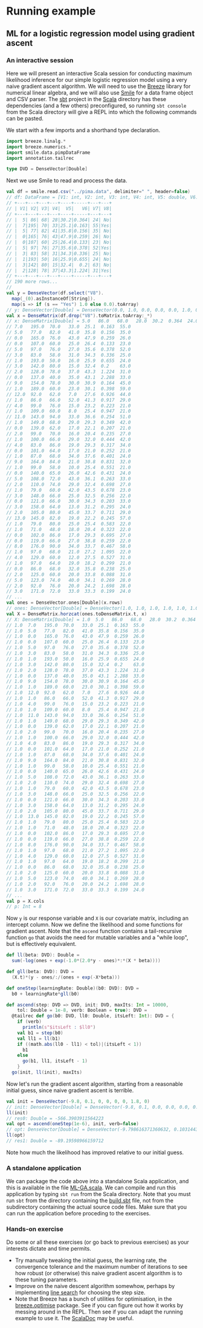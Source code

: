 # Running example

## ML for a logistic regression model using gradient ascent

### An interactive session

Here we will present an interactive Scala session for conducting maximum likelihood inference for our simple logistic regression model using a very naive gradient ascent algorithm. We will need to use the [Breeze](https://github.com/scalanlp/breeze/) library for numerical linear algebra, and we will also use [Smile](https://haifengl.github.io/) for a data frame object and CSV parser. The [sbt](https://www.scala-sbt.org/) project in the [Scala](../) directory has these dependencies (and a few others) preconfigured, so running `sbt console` from the Scala directory will give a REPL into which the following commands can be pasted.

We start with a few imports and a shorthand type declaration.
```scala
import breeze.linalg.*
import breeze.numerics.*
import smile.data.pimpDataFrame
import annotation.tailrec

type DVD = DenseVector[Double]
```

Next we use Smile to read and process the data.
```scala
val df = smile.read.csv("../pima.data", delimiter=" ", header=false)
// df: DataFrame = [V1: int, V2: int, V3: int, V4: int, V5: double, V6: double, V7: int, V8: String]
// +---+---+---+---+----+-----+---+---+
// | V1| V2| V3| V4|  V5|   V6| V7| V8|
// +---+---+---+---+----+-----+---+---+
// |  5| 86| 68| 28|30.2|0.364| 24| No|
// |  7|195| 70| 33|25.1|0.163| 55|Yes|
// |  5| 77| 82| 41|35.8|0.156| 35| No|
// |  0|165| 76| 43|47.9|0.259| 26| No|
// |  0|107| 60| 25|26.4|0.133| 23| No|
// |  5| 97| 76| 27|35.6|0.378| 52|Yes|
// |  3| 83| 58| 31|34.3|0.336| 25| No|
// |  1|193| 50| 16|25.9|0.655| 24| No|
// |  3|142| 80| 15|32.4|  0.2| 63| No|
// |  2|128| 78| 37|43.3|1.224| 31|Yes|
// +---+---+---+---+----+-----+---+---+
// 190 more rows...
// 
val y = DenseVector(df.select("V8").
  map(_(0).asInstanceOf[String]).
  map(s => if (s == "Yes") 1.0 else 0.0).toArray)
// y: DenseVector[Double] = DenseVector(0.0, 1.0, 0.0, 0.0, 0.0, 1.0, 0.0, 0.0, 0.0, 1.0, 1.0, 0.0, 1.0, 1.0, 0.0, 0.0, 0.0, 1.0, 1.0, 0.0, 0.0, 0.0, 0.0, 0.0, 0.0, 1.0, 0.0, 1.0, 0.0, 0.0, 0.0, 0.0, 1.0, 0.0, 1.0, 0.0, 0.0, 0.0, 0.0, 0.0, 1.0, 0.0, 0.0, 0.0, 0.0, 0.0, 0.0, 0.0, 1.0, 1.0, 0.0, 0.0, 1.0, 0.0, 0.0, 0.0, 0.0, 0.0, 0.0, 1.0, 1.0, 0.0, 0.0, 0.0, 0.0, 1.0, 1.0, 0.0, 1.0, 0.0, 1.0, 1.0, 1.0, 0.0, 1.0, 1.0, 0.0, 0.0, 1.0, 0.0, 0.0, 0.0, 1.0, 1.0, 0.0, 0.0, 1.0, 0.0, 0.0, 0.0, 0.0, 0.0, 1.0, 0.0, 0.0, 1.0, 0.0, 0.0, 0.0, 1.0, 0.0, 1.0, 0.0, 1.0, 0.0, 0.0, 0.0, 1.0, 0.0, 0.0, 0.0, 0.0, 1.0, 1.0, 0.0, 0.0, 1.0, 1.0, 0.0, 1.0, 0.0, 0.0, 1.0, 0.0, 1.0, 0.0, 0.0, 0.0, 0.0, 1.0, 1.0, 0.0, 0.0, 0.0, 0.0, 0.0, 0.0, 0.0, 0.0, 0.0, 1.0, 1.0, 0.0, 0.0, 0.0, 0.0, 0.0, 1.0, 0.0, 0.0, 0.0, 1.0, 1.0, 1.0, 0.0, 1.0, 1.0, 0.0, 0.0, 1.0, 1.0, 0.0, 0.0, 0.0, 0.0, 0.0, 1.0, 0.0, 0.0, 0.0, 1.0, 0.0, 1.0, 1.0, 1.0, 0.0, 0.0, 0.0, 0.0, 0.0, 0.0, 0.0, 0.0, 1.0, 0.0, 1.0, 1.0, 1.0, 0.0, 1.0, 0.0, 0.0, 1.0, 0.0, 0.0, 0.0, 1.0, 0.0, 0.0, 1.0)
val x = DenseMatrix(df.drop("V8").toMatrix.toArray:_*)
// x: DenseMatrix[Double] = 5.0   86.0   68.0   28.0  30.2  0.364  24.0  
// 7.0   195.0  70.0   33.0  25.1  0.163  55.0  
// 5.0   77.0   82.0   41.0  35.8  0.156  35.0  
// 0.0   165.0  76.0   43.0  47.9  0.259  26.0  
// 0.0   107.0  60.0   25.0  26.4  0.133  23.0  
// 5.0   97.0   76.0   27.0  35.6  0.378  52.0  
// 3.0   83.0   58.0   31.0  34.3  0.336  25.0  
// 1.0   193.0  50.0   16.0  25.9  0.655  24.0  
// 3.0   142.0  80.0   15.0  32.4  0.2    63.0  
// 2.0   128.0  78.0   37.0  43.3  1.224  31.0  
// 0.0   137.0  40.0   35.0  43.1  2.288  33.0  
// 9.0   154.0  78.0   30.0  30.9  0.164  45.0  
// 1.0   189.0  60.0   23.0  30.1  0.398  59.0  
// 12.0  92.0   62.0   7.0   27.6  0.926  44.0  
// 1.0   86.0   66.0   52.0  41.3  0.917  29.0  
// 4.0   99.0   76.0   15.0  23.2  0.223  21.0  
// 1.0   109.0  60.0   8.0   25.4  0.947  21.0  
// 11.0  143.0  94.0   33.0  36.6  0.254  51.0  
// 1.0   149.0  68.0   29.0  29.3  0.349  42.0  
// 0.0   139.0  62.0   17.0  22.1  0.207  21.0  
// 2.0   99.0   70.0   16.0  20.4  0.235  27.0  
// 1.0   100.0  66.0   29.0  32.0  0.444  42.0  
// 4.0   83.0   86.0   19.0  29.3  0.317  34.0  
// 0.0   101.0  64.0   17.0  21.0  0.252  21.0  
// 1.0   87.0   68.0   34.0  37.6  0.401  24.0  
// 9.0   164.0  84.0   21.0  30.8  0.831  32.0  
// 1.0   99.0   58.0   10.0  25.4  0.551  21.0  
// 0.0   140.0  65.0   26.0  42.6  0.431  24.0  
// 5.0   108.0  72.0   43.0  36.1  0.263  33.0  
// 2.0   110.0  74.0   29.0  32.4  0.698  27.0  
// 1.0   79.0   60.0   42.0  43.5  0.678  23.0  
// 3.0   148.0  66.0   25.0  32.5  0.256  22.0  
// 0.0   121.0  66.0   30.0  34.3  0.203  33.0  
// 3.0   158.0  64.0   13.0  31.2  0.295  24.0  
// 2.0   105.0  80.0   45.0  33.7  0.711  29.0  
// 13.0  145.0  82.0   19.0  22.2  0.245  57.0  
// 1.0   79.0   80.0   25.0  25.4  0.583  22.0  
// 1.0   71.0   48.0   18.0  20.4  0.323  22.0  
// 0.0   102.0  86.0   17.0  29.3  0.695  27.0  
// 0.0   119.0  66.0   27.0  38.8  0.259  22.0  
// 8.0   176.0  90.0   34.0  33.7  0.467  58.0  
// 1.0   97.0   68.0   21.0  27.2  1.095  22.0  
// 4.0   129.0  60.0   12.0  27.5  0.527  31.0  
// 1.0   97.0   64.0   19.0  18.2  0.299  21.0  
// 0.0   86.0   68.0   32.0  35.8  0.238  25.0  
// 2.0   125.0  60.0   20.0  33.8  0.088  31.0  
// 5.0   123.0  74.0   40.0  34.1  0.269  28.0  
// 2.0   92.0   76.0   20.0  24.2  1.698  28.0  
// 3.0   171.0  72.0   33.0  33.3  0.199  24.0  
// ...
val ones = DenseVector.ones[Double](x.rows)
// ones: DenseVector[Double] = DenseVector(1.0, 1.0, 1.0, 1.0, 1.0, 1.0, 1.0, 1.0, 1.0, 1.0, 1.0, 1.0, 1.0, 1.0, 1.0, 1.0, 1.0, 1.0, 1.0, 1.0, 1.0, 1.0, 1.0, 1.0, 1.0, 1.0, 1.0, 1.0, 1.0, 1.0, 1.0, 1.0, 1.0, 1.0, 1.0, 1.0, 1.0, 1.0, 1.0, 1.0, 1.0, 1.0, 1.0, 1.0, 1.0, 1.0, 1.0, 1.0, 1.0, 1.0, 1.0, 1.0, 1.0, 1.0, 1.0, 1.0, 1.0, 1.0, 1.0, 1.0, 1.0, 1.0, 1.0, 1.0, 1.0, 1.0, 1.0, 1.0, 1.0, 1.0, 1.0, 1.0, 1.0, 1.0, 1.0, 1.0, 1.0, 1.0, 1.0, 1.0, 1.0, 1.0, 1.0, 1.0, 1.0, 1.0, 1.0, 1.0, 1.0, 1.0, 1.0, 1.0, 1.0, 1.0, 1.0, 1.0, 1.0, 1.0, 1.0, 1.0, 1.0, 1.0, 1.0, 1.0, 1.0, 1.0, 1.0, 1.0, 1.0, 1.0, 1.0, 1.0, 1.0, 1.0, 1.0, 1.0, 1.0, 1.0, 1.0, 1.0, 1.0, 1.0, 1.0, 1.0, 1.0, 1.0, 1.0, 1.0, 1.0, 1.0, 1.0, 1.0, 1.0, 1.0, 1.0, 1.0, 1.0, 1.0, 1.0, 1.0, 1.0, 1.0, 1.0, 1.0, 1.0, 1.0, 1.0, 1.0, 1.0, 1.0, 1.0, 1.0, 1.0, 1.0, 1.0, 1.0, 1.0, 1.0, 1.0, 1.0, 1.0, 1.0, 1.0, 1.0, 1.0, 1.0, 1.0, 1.0, 1.0, 1.0, 1.0, 1.0, 1.0, 1.0, 1.0, 1.0, 1.0, 1.0, 1.0, 1.0, 1.0, 1.0, 1.0, 1.0, 1.0, 1.0, 1.0, 1.0, 1.0, 1.0, 1.0, 1.0, 1.0, 1.0, 1.0, 1.0, 1.0, 1.0, 1.0, 1.0)
val X = DenseMatrix.horzcat(ones.toDenseMatrix.t, x)
// X: DenseMatrix[Double] = 1.0  5.0   86.0   68.0   28.0  30.2  0.364  24.0  
// 1.0  7.0   195.0  70.0   33.0  25.1  0.163  55.0  
// 1.0  5.0   77.0   82.0   41.0  35.8  0.156  35.0  
// 1.0  0.0   165.0  76.0   43.0  47.9  0.259  26.0  
// 1.0  0.0   107.0  60.0   25.0  26.4  0.133  23.0  
// 1.0  5.0   97.0   76.0   27.0  35.6  0.378  52.0  
// 1.0  3.0   83.0   58.0   31.0  34.3  0.336  25.0  
// 1.0  1.0   193.0  50.0   16.0  25.9  0.655  24.0  
// 1.0  3.0   142.0  80.0   15.0  32.4  0.2    63.0  
// 1.0  2.0   128.0  78.0   37.0  43.3  1.224  31.0  
// 1.0  0.0   137.0  40.0   35.0  43.1  2.288  33.0  
// 1.0  9.0   154.0  78.0   30.0  30.9  0.164  45.0  
// 1.0  1.0   189.0  60.0   23.0  30.1  0.398  59.0  
// 1.0  12.0  92.0   62.0   7.0   27.6  0.926  44.0  
// 1.0  1.0   86.0   66.0   52.0  41.3  0.917  29.0  
// 1.0  4.0   99.0   76.0   15.0  23.2  0.223  21.0  
// 1.0  1.0   109.0  60.0   8.0   25.4  0.947  21.0  
// 1.0  11.0  143.0  94.0   33.0  36.6  0.254  51.0  
// 1.0  1.0   149.0  68.0   29.0  29.3  0.349  42.0  
// 1.0  0.0   139.0  62.0   17.0  22.1  0.207  21.0  
// 1.0  2.0   99.0   70.0   16.0  20.4  0.235  27.0  
// 1.0  1.0   100.0  66.0   29.0  32.0  0.444  42.0  
// 1.0  4.0   83.0   86.0   19.0  29.3  0.317  34.0  
// 1.0  0.0   101.0  64.0   17.0  21.0  0.252  21.0  
// 1.0  1.0   87.0   68.0   34.0  37.6  0.401  24.0  
// 1.0  9.0   164.0  84.0   21.0  30.8  0.831  32.0  
// 1.0  1.0   99.0   58.0   10.0  25.4  0.551  21.0  
// 1.0  0.0   140.0  65.0   26.0  42.6  0.431  24.0  
// 1.0  5.0   108.0  72.0   43.0  36.1  0.263  33.0  
// 1.0  2.0   110.0  74.0   29.0  32.4  0.698  27.0  
// 1.0  1.0   79.0   60.0   42.0  43.5  0.678  23.0  
// 1.0  3.0   148.0  66.0   25.0  32.5  0.256  22.0  
// 1.0  0.0   121.0  66.0   30.0  34.3  0.203  33.0  
// 1.0  3.0   158.0  64.0   13.0  31.2  0.295  24.0  
// 1.0  2.0   105.0  80.0   45.0  33.7  0.711  29.0  
// 1.0  13.0  145.0  82.0   19.0  22.2  0.245  57.0  
// 1.0  1.0   79.0   80.0   25.0  25.4  0.583  22.0  
// 1.0  1.0   71.0   48.0   18.0  20.4  0.323  22.0  
// 1.0  0.0   102.0  86.0   17.0  29.3  0.695  27.0  
// 1.0  0.0   119.0  66.0   27.0  38.8  0.259  22.0  
// 1.0  8.0   176.0  90.0   34.0  33.7  0.467  58.0  
// 1.0  1.0   97.0   68.0   21.0  27.2  1.095  22.0  
// 1.0  4.0   129.0  60.0   12.0  27.5  0.527  31.0  
// 1.0  1.0   97.0   64.0   19.0  18.2  0.299  21.0  
// 1.0  0.0   86.0   68.0   32.0  35.8  0.238  25.0  
// 1.0  2.0   125.0  60.0   20.0  33.8  0.088  31.0  
// 1.0  5.0   123.0  74.0   40.0  34.1  0.269  28.0  
// 1.0  2.0   92.0   76.0   20.0  24.2  1.698  28.0  
// 1.0  3.0   171.0  72.0   33.0  33.3  0.199  24.0  
// ...
val p = X.cols
// p: Int = 8
```

Now `y` is our response variable and `X` is our covariate matrix, including an intercept column. Now we define the likelihood and some functions for gradient ascent. Note that the `ascend` function contains a tail-recursive function `go` that avoids the need for mutable variables and a "while loop", but is effectively equivalent.
```scala
def ll(beta: DVD): Double =
  sum(-log(ones + exp(-1.0*(2.0*y - ones)*:*(X * beta))))

def gll(beta: DVD): DVD =
  (X.t)*(y - ones/:/(ones + exp(-X*beta)))

def oneStep(learningRate: Double)(b0: DVD): DVD =
  b0 + learningRate*gll(b0)

def ascend(step: DVD => DVD, init: DVD, maxIts: Int = 10000,
    tol: Double = 1e-8, verb: Boolean = true): DVD =
  @tailrec def go(b0: DVD, ll0: Double, itsLeft: Int): DVD = {
	if (verb)
	  println(s"$itsLeft : $ll0")
	val b1 = step(b0)
	val ll1 = ll(b1)
	if ((math.abs(ll0 - ll1) < tol)|(itsLeft < 1))
	  b1
	else
	  go(b1, ll1, itsLeft - 1)
	}
  go(init, ll(init), maxIts)
```

Now let's run the gradient ascent algorithm, starting from a reasonable initial guess, since naive gradient ascent is terrible.
```scala
val init = DenseVector(-9.8, 0.1, 0, 0, 0, 0, 1.8, 0)
// init: DenseVector[Double] = DenseVector(-9.8, 0.1, 0.0, 0.0, 0.0, 0.0, 1.8, 0.0)
ll(init)
// res0: Double = -566.3903911564223
val opt = ascend(oneStep(1e-6), init, verb=false)
// opt: DenseVector[Double] = DenseVector(-9.798616371360632, 0.10314432881260363, 0.032145673085756866, -0.00452855938919666, -0.001984121863541414, 0.08411858929117885, 1.801384805815113, 0.04114190402348266)
ll(opt)
// res1: Double = -89.19598966159712
```
Note how much the likelihood has improved relative to our initial guess.


### A standalone application

We can package the code above into a standalone Scala application, and this is available in the file [ML-GA.scala](../src/main/scala/ML-GA.scala). We can compile and run this application by typing `sbt run` from the Scala directory. Note that you must run `sbt` from the directory containing the [build.sbt](../build.sbt) file, not from the subdirectory containing the actual source code files. Make sure that you can run the application before proceding to the exercises.

### Hands-on exercise

Do some or all these exercises (or go back to previous exercises) as your interests dictate and time permits.

* Try manually tweaking the initial guess, the learning rate, the convergence tolerance and the maximum number of iterations to see how robust (or otherwise) this naive gradient ascent algorithm is to these tuning parameters.
* Improve on the naive descent algorithm somewhow, perhaps by implementing [line search](https://en.wikipedia.org/wiki/Line_search) for choosing the step size.
* Note that Breeze has a bunch of utilities for optimisation, in the [breeze.optimise](https://github.com/scalanlp/breeze/wiki/Quickstart#breezeoptimize) package. See if you can figure out how it works by messing around in the REPL. Then see if you can adapt the running example to use it. The [ScalaDoc](http://www.scalanlp.org/api/breeze/#breeze.optimize.package) may be useful.

